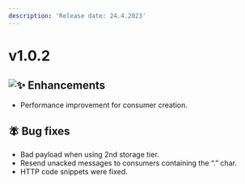 ```yaml
---
description: 'Release date: 24.4.2023'
---
```


# v1.0.2

## ![:sparkles:](https://a.slack-edge.com/production-standard-emoji-assets/14.0/apple-medium/2728.png) Enhancements

* Performance improvement for consumer creation.

## 🪰 Bug fixes

* Bad payload when using 2nd storage tier.
* Resend unacked messages to consumers containing the “.” char.
* HTTP code snippets were fixed.
